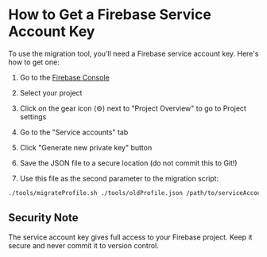 # How to Get a Firebase Service Account Key

To use the migration tool, you'll need a Firebase service account key. Here's how to get one:

1. Go to the [Firebase Console](https://console.firebase.google.com/)

2. Select your project

3. Click on the gear icon (⚙️) next to "Project Overview" to go to Project settings

4. Go to the "Service accounts" tab

5. Click "Generate new private key" button

6. Save the JSON file to a secure location (do not commit this to Git!)

7. Use this file as the second parameter to the migration script:

```bash
./tools/migrateProfile.sh ./tools/oldProfile.json /path/to/serviceAccountKey.json
```

## Security Note

The service account key gives full access to your Firebase project. Keep it secure and never commit it to version control.
